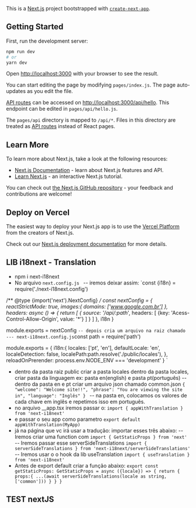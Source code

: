 This is a [Next.js](https://nextjs.org/) project bootstrapped with [`create-next-app`](https://github.com/vercel/next.js/tree/canary/packages/create-next-app).

## Getting Started

First, run the development server:

```bash
npm run dev
# or
yarn dev
```

Open [http://localhost:3000](http://localhost:3000) with your browser to see the result.

You can start editing the page by modifying `pages/index.js`. The page auto-updates as you edit the file.

[API routes](https://nextjs.org/docs/api-routes/introduction) can be accessed on [http://localhost:3000/api/hello](http://localhost:3000/api/hello). This endpoint can be edited in `pages/api/hello.js`.

The `pages/api` directory is mapped to `/api/*`. Files in this directory are treated as [API routes](https://nextjs.org/docs/api-routes/introduction) instead of React pages.

## Learn More

To learn more about Next.js, take a look at the following resources:

- [Next.js Documentation](https://nextjs.org/docs) - learn about Next.js features and API.
- [Learn Next.js](https://nextjs.org/learn) - an interactive Next.js tutorial.

You can check out [the Next.js GitHub repository](https://github.com/vercel/next.js/) - your feedback and contributions are welcome!

## Deploy on Vercel

The easiest way to deploy your Next.js app is to use the [Vercel Platform](https://vercel.com/new?utm_medium=default-template&filter=next.js&utm_source=create-next-app&utm_campaign=create-next-app-readme) from the creators of Next.js.

Check out our [Next.js deployment documentation](https://nextjs.org/docs/deployment) for more details.


## LIB i18next - Translation
- npm i next-i18next
- No arquivo `next.config.js `
-- iremos deixar assim: 
`const {i18n} = require('./next-i18next.config')

/** @type {import('next').NextConfig} */
const nextConfig = {
  reactStrictMode: true,
  images:{
    domains: ['www.google.com.br']
  },
  headers: async () => {
    return [
      {
        source: '/api/:path*',
        headers: [
          {key: 'Acess-Control-Allow-Origin', value: '*'}
        ]
      }
    ]
  },
  i18n
}

module.exports = nextConfig
`
-- depois cria um arquivo na raiz chamado
--- next-i18next.config.js
`const path = require('path')

module.exports = {
  i18n:{
    locales: ['pt', 'en'],
    defaultLocale: 'en',
    localeDetection: false,
    localePath:path.resolve('./public/locales'),
  },
  reloadOnPrerender: process.env.NODE_ENV === 'development'
} `

- dentro da pasta raiz public criar a pasta locales dentro da pasta locales, criar pasta da linguagem ex: pasta en(english) e pasta pt(português)
-- dentro da pasta en e pt criar um arquivo json chamado common.json
`{
  "welcome": "Welcome site!!",
  "phrase": "You are viewing the site in",
  "language": "Inglês"
} `
-- na pasta en, colocamos os valores de cada chave em inglês  e repetimos isso em português.
- no arquivo __app.tsx iremos passar o:
`import { appWithTranslation } from 'next-i18next'`
- e passar o seu app como parametro `export default appWithTranslation(MyApp)`
- já na página que vc irá usar a tradução: importar esses três abaixo:
-- Iremos criar uma function com `import { GetStaticProps } from 'next' `
-- Iremos passar esse serverSideTranslations `import { serverSideTranslations } from 'next-i18next/serverSideTranslations'` 
-- Iremos usar o o hook da lib useTranslation `import { useTranslation } from 'next-i18next' `
- Antes de export default criar a função abaixo: 
`export const getStaticProps: GetStaticProps = async ({locale}) => {
  return {
    props:{
      ...(await serverSideTranslations(locale as string, ['common']))
    }
  }
}`

## TEST nextJS
